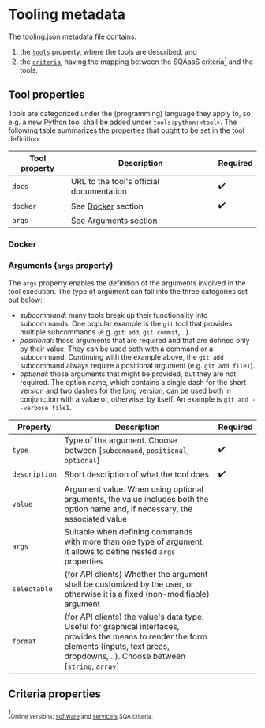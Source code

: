 # Tooling metadata
The [tooling.json](tooling.json) metadata file contains:
1) the [`tools`](#tool-properties) property, where the tools are described, and
2) the [`criteria`](#criteria-properties), having the mapping between the SQAaaS criteria<a href="#note1" id="note1ref"><sup>1</sup></a> and the tools.

## Tool properties
Tools are categorized under the (programming) language they apply to, so e.g. a new Python tool shall be added under `tools:python:<tool>`. The following table summarizes the properties that ought to be set in the tool definition:

| Tool property | Description | Required |
| ------------- | ----------- | -------- |
| `docs` | URL to the tool's official documentation | :heavy_check_mark: |
| `docker` | See [Docker]() section | :heavy_check_mark: |
| `args` | See [Arguments]() section | |

### Docker

### Arguments (`args` property)
The `args` property enables the definition of the arguments involved in the tool execution. The type of argument can fall into the three categories set out below:
- *subcommand*: many tools break up their functionality into subcommands. One popular example is the `git` tool that provides multiple subcommands (e.g. `git add`, `git commit`, ..).
- *positional*: those arguments that are required and that are defined only by their value. They can be used both with a command or a subcommand. Continuing with the example above, the `git add` subcommand always require a positional argument (e.g. `git add file1`).
- *optional*: those arguments that might be provided, but they are not required. The option name, which contains a single dash for the short version and two dashes for the long version, can be used both in conjunction with a value or, otherwise, by itself. An example is `git add --verbose file1`.

| Property | Description | Required |
| -------- | ----------- | -------- |
| `type` | Type of the argument. Choose between [`subcommand`, `positional`, `optional`] | :heavy_check_mark: |
| `description` | Short description of what the tool does | :heavy_check_mark: |
| `value` | Argument value. When using optional arguments, the value includes both the option name and, if necessary, the associated value | |
| `args` | Suitable when defining commands with more than one type of argument, it allows to define nested `args` properties | |
| `selectable` | (for API clients) Whether the argument shall be customized by the user, or otherwise it is a fixed (non-modifiable) argument | |
| `format` | (for API clients) the value's data type. Useful for graphical interfaces, provides the means to render the form elements (inputs, text areas, dropdowns, ..). Choose between [`string`, `array`] | |

## Criteria properties



<a id="note1" href="#note1ref"><sup>1</sup></a><sub>Online versions: [software](https://indigo-dc.github.io/sqa-baseline/) and [service's](https://eosc-synergy.github.io/service-qa-baseline/) SQA criteria.</sub>
